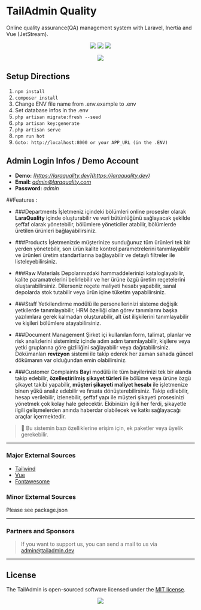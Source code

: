 # TailAdmin Quality

Online quality assurance(QA) management system with Laravel, Inertia and Vue (JetStream).

<center>
<img src="https://img.shields.io/badge/Laravel-FF2D20?style=for-the-badge&logo=laravel&logoColor=white" />
<img src="https://img.shields.io/badge/Tailwind_CSS-38B2AC?style=for-the-badge&logo=tailwind-css&logoColor=white" />
<img src="https://img.shields.io/badge/Vue.js-35495E?style=for-the-badge&logo=vuedotjs&logoColor=4FC08D" />

<a href="https://www.buymeacoffee.com/sinanaydogan"><img src="https://img.buymeacoffee.com/button-api/?text=Buy me a coffee&emoji=&slug=sinanaydogan&button_colour=FFDD00&font_colour=000000&font_family=Lato&outline_colour=000000&coffee_colour=ffffff"></a>
</center>

Setup Directions
------
1. ```npm install```
2. ```composer install```
3. Change ENV file name from .env.example to .env
4. Set database infos in the .env
5. ```php artisan migrate:fresh --seed```
6. ```php artisan key:generate```
7. ```php artisan serve```
8. ```npm run hot```
9. ```Goto: http://localhost:8000 or your APP_URL (in the .ENV)```

Admin Login Infos / Demo Account
------
- **Demo:** *[https://laraquality.dev](https://laraquality.dev)*
- **Email:** *admin@laraquality.com*
- **Password:** *admin*

##Features :
- ###Departments
    İşletmeniz içindeki bölümleri online prosesler olarak **LaraQuality** içinde oluşturabilir ve veri bütünlüğünü sağlayacak şekilde şeffaf olarak yönetebilir, bölümlere yöneticiler atabilir, bölümlerde üretilen ürünleri bağlayabilirsiniz.

- ###Products
    İşletmenizde müşterinize sunduğunuz tüm ürünleri tek bir yerden yönetebilir, son ürün kalite kontrol parametrelerini tanımlayabilir ve ürünleri üretim standartlarına bağlayabilir ve detaylı filtreler ile listeleyebilirsiniz.
  
- ###Raw Materials
    Depolarınızdaki hammaddelerinizi kataloglayabilir, kalite paramatrelerini belirlebilir ve her ürüne özgü üretim reçetelerini oluştarabilirsiniz. Dilerseniz reçete maliyeti hesabı yapabilir, sanal depolarda stok tutabilir veya ürün içine tüketim yapabilirsiniz.
  
- ###Staff
    Yetkilendirme modülü ile personellerinizi sisteme değişik yetkilerde tanımlayabilir, HRM özelliği olan görev tanımlarını başka yazılımlara gerek kalmadan oluşturabilir, alt üst ilişkilerini tanımlayabilir ve kişileri bölümlere atayabilirsiniz.

- ###Document Management
    Şirket içi kullanılan form, talimat, planlar ve risk analizlerini sistemimiz içinde adım adım tanımlayabilir, kişilere veya yetki gruplarına göre gizliliğini sağlayabilir veya dağıtabilirsiniz. Dökümanları **revizyon** sistemi ile takip ederek her zaman sahada güncel dökümanın var olduğundan emin olabilirsiniz.

- ###Customer Complaints
**Bayi** modülü ile tüm bayilerinizi tek bir alanda takip edebilir, **özelleştirilmiş şikayet türleri** ile bölüme veya ürüne özgü şikayet takibi yapabilir, **müşteri şikayeti maliyet hesabı** ile işletmenize binen yükü analiz edebilir ve fırsata dönüşterebilirsiniz. Takip edilebilir, hesap verilebilir, izlenebilir, şeffaf yapı ile müşteri şikayeti prosesinizi yönetmek çok kolay hale gelecektir. Ekibinizin ilgili her ferdi, şikayetle ilgili gelişmelerden anında haberdar olabilecek ve katkı sağlayacağı araçlar içermektedir.

> :rocket: Bu sistemin bazı özelliklerine erişim için, ek paketler veya üyelik gerekebilir.



---


### Major External Sources

- [Tailwind](https://tailwindcss.com/)
- [Vue](https://vuejs.org/)
- [Fontawesome](https://fontawesome.com/)

### Minor External Sources
Please see package.json

---
### Partners and Sponsors
>If you want to support us, you can send a mail to us via [admin@tailadmin.dev](mailto:admin@tailadmin.dev)
>
---
License
------
The TailAdmin is open-sourced software licensed under the [MIT license](https://opensource.org/licenses/MIT).
<center>
<a href="https://www.buymeacoffee.com/sinanaydogan"><img src="https://img.buymeacoffee.com/button-api/?text=Buy me a coffee&emoji=&slug=sinanaydogan&button_colour=FFDD00&font_colour=000000&font_family=Lato&outline_colour=000000&coffee_colour=ffffff"></a>
</center>